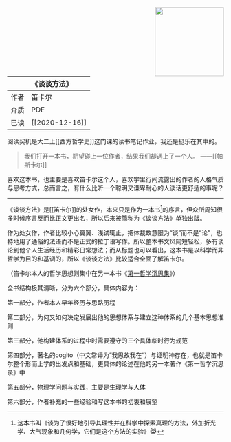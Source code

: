 <img src='https://picture-guan.oss-cn-hangzhou.aliyuncs.com/20220816133727.png' style='float:right ; width:160px;height:80 px'/>

|      | 《谈谈方法》                                   |
|:-------|:---------------------------------------------|
|  作者    |       笛卡尔                     |
|  介质    |   PDF                      |
|  已读    |      [[2020-12-16]]                |

阅读契机是大二上[[西方哲学史]]这门课的读书笔记作业，我还是挺乐在其中的。

>我们打开一本书，期望碰上一位作者，结果我们却遇上了一个人。 ——[[帕斯卡尔]]

喜欢这本书，也主要是喜欢笛卡尔这个人，喜欢字里行间流露出的作者的人格气质与思考方式，总而言之，有什么比听一个聪明又谦卑耐心的人谈话更舒适的事呢？

---

《谈谈方法》是[[笛卡尔]]的处女作，本来只是作为一本书[^1]的序言，但众所周知很多时候序言反而比正文更出名，所以后来被简称为《谈谈方法》单独出版。

[^1]: 这本书叫《谈为了很好地引导其理性并在科学中探索真理的方法，外加折光学、大气现象和几何学，它们是这个方法的实验》😹

作为处女作，作者比较小心翼翼、浅试辄止，把体裁故意限为“谈”而不是“论”，也特地用了通俗的法语而不是正式的拉丁语写作。所以整本书文风简短轻松，多有谈论到他个人生活经历和精彩日常想法；而从标题也可以看出，这本书是以科学而非哲学为目的和基调的，所以《谈谈方法》比较适合全面了解笛卡尔。

（笛卡尔本人的哲学思想则集中在另一本书《[第一哲学沉思集](https://www.douban.com/link2/?url=https%3A%2F%2Fbook.douban.com%2Fsubject%2F1076280%2F&query=%E7%AC%9B%E5%8D%A1%E5%B0%94&cat_id=1001&type=search&pos=1)》）

全书结构极其清晰，分为六个部分，具体内容为：

第一部分，作者本人早年经历与思路历程

第二部分，为何又如何决定发展出他的思想体系与建立这种体系的几个基本思想准则

第三部分，他构建体系的过程中时需要遵守的三个具体临时行为规范

第四部分，著名的cogito（中文常译为”我思故我在“）与证明神存在，也就是笛卡尔整个形而上学的出发点和基础，更具体的论述在他的另一本著作《第一哲学沉思录》中

第五部分，物理学问题与实践，主要是生理学与人体

第六部分，作者补充的一些经验和写这本书的初衷和展望



